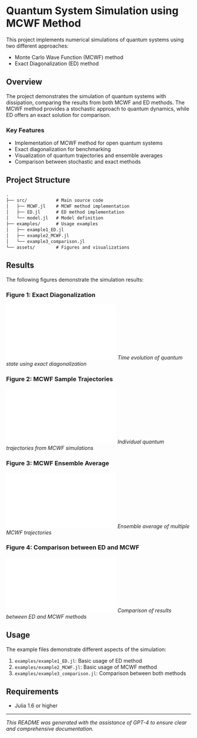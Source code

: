 # Quantum System Simulation using MCWF Method

This project implements numerical simulations of quantum systems using two different approaches:
- Monte Carlo Wave Function (MCWF) method
- Exact Diagonalization (ED) method

## Overview

The project demonstrates the simulation of quantum systems with dissipation, comparing the results from both MCWF and ED methods. The MCWF method provides a stochastic approach to quantum dynamics, while ED offers an exact solution for comparison.

### Key Features
- Implementation of MCWF method for open quantum systems
- Exact diagonalization for benchmarking
- Visualization of quantum trajectories and ensemble averages
- Comparison between stochastic and exact methods

## Project Structure

```
.
├── src/           # Main source code
│   ├── MCWF.jl    # MCWF method implementation
│   ├── ED.jl      # ED method implementation
│   └── model.jl   # Model definition
├── examples/      # Usage examples
│   ├── example1_ED.jl
│   ├── example2_MCWF.jl
│   └── example3_comparison.jl
└── assets/        # Figures and visualizations
```

## Results

The following figures demonstrate the simulation results:

### Figure 1: Exact Diagonalization
![ED Results](assets/fig1_ED.pdf)
*Time evolution of quantum state using exact diagonalization*

### Figure 2: MCWF Sample Trajectories
![MCWF Samples](assets/fig2_MCWF_samples.pdf)
*Individual quantum trajectories from MCWF simulations*

### Figure 3: MCWF Ensemble Average
![MCWF Average](assets/fig3_MCWF_average.pdf)
*Ensemble average of multiple MCWF trajectories*

### Figure 4: Comparison between ED and MCWF
![ED vs MCWF](assets/fig4_ED_vs_MCWF.pdf)
*Comparison of results between ED and MCWF methods*

## Usage

The example files demonstrate different aspects of the simulation:

1. `examples/example1_ED.jl`: Basic usage of ED method
2. `examples/example2_MCWF.jl`: Basic usage of MCWF method
3. `examples/example3_comparison.jl`: Comparison between both methods

## Requirements

- Julia 1.6 or higher

---

*This README was generated with the assistance of GPT-4 to ensure clear and comprehensive documentation.* 